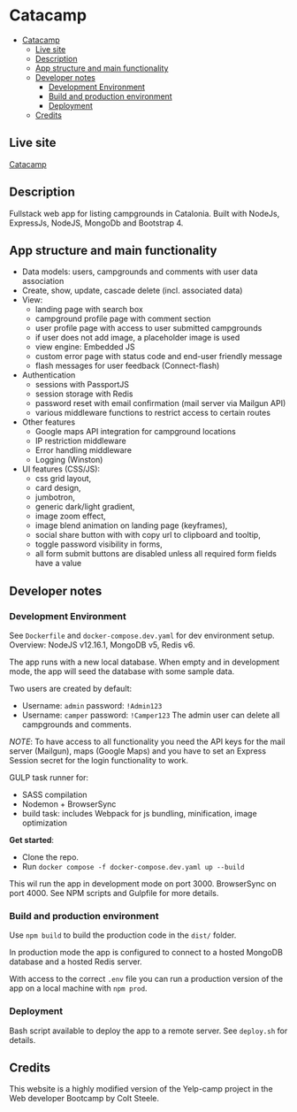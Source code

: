 # Catacamp
- [Catacamp](#catacamp)
  - [Live site](#live-site)
  - [Description](#description)
  - [App structure and main functionality](#app-structure-and-main-functionality)
  - [Developer notes](#developer-notes)
    - [Development Environment](#development-environment)
    - [Build and production environment](#build-and-production-environment)
    - [Deployment](#deployment)
  - [Credits](#credits)

## Live site
[Catacamp](https://catacamp.liondigits.com)

## Description
Fullstack web app for listing campgrounds in Catalonia. Built with NodeJs, ExpressJs, NodeJS, MongoDb and Bootstrap 4.

## App structure and main functionality
- Data models: users, campgrounds and comments with user data association 
- Create, show, update, cascade delete (incl. associated data)
- View:
  - landing page with search box 
  - campground profile page with comment section
  - user profile page with access to user submitted campgrounds
  - if user does not add image, a placeholder image is used
  - view engine: Embedded JS
  - custom error page with status code and end-user friendly message
  - flash messages for user feedback (Connect-flash)
- Authentication
  - sessions with PassportJS
  - session storage with Redis
  - password reset with email confirmation (mail server via Mailgun API)
  - various middleware functions to restrict access to certain routes 
- Other features
  - Google maps API integration for campground locations
  - IP restriction middleware
  - Error handling middleware
  - Logging (Winston)
- UI features (CSS/JS): 
  - css grid layout, 
  - card design, 
  - jumbotron, 
  - generic dark/light gradient, 
  - image zoom effect,
  - image blend animation on landing page (keyframes),
  - social share button with with copy url to clipboard and tooltip,
  - toggle password visibility in forms,
  - all form submit buttons are disabled unless all required form fields have a value

## Developer notes
### Development Environment
See `Dockerfile` and `docker-compose.dev.yaml` for dev environment setup. Overview: NodeJS v12.16.1, MongoDB v5, Redis v6.

The app runs with a new local database. When empty and in development mode, the app will seed the database with some sample data.

Two users are created by default: 
- Username: `admin` password: `!Admin123`
- Username: `camper` password: `!Camper123`
The admin user can delete all campgrounds and comments.

*NOTE*: To have access to all functionality you need the API keys for the mail server (Mailgun), maps (Google Maps) and you have to set an Express Session secret for the login functionality to work. 

GULP task runner for:
  - SASS compilation
  - Nodemon + BrowserSync
  - build task: includes Webpack for js bundling, minification, image optimization 

**Get started**: 
- Clone the repo.
- Run `docker compose -f docker-compose.dev.yaml up --build`

This wil run the app in development mode on port 3000. BrowserSync on port 4000. See NPM scripts and Gulpfile for more details.

### Build and production environment
Use `npm build` to build the production code in the `dist/` folder.

In production mode the app is configured to connect to a hosted MongoDB database and a hosted Redis server. 

With access to the correct `.env` file you can run a production version of the app on a local machine with `npm prod`.

### Deployment
Bash script available to deploy the app to a remote server. See `deploy.sh` for details.


## Credits
This website is a highly modified version of the Yelp-camp project in the Web developer Bootcamp by Colt Steele.